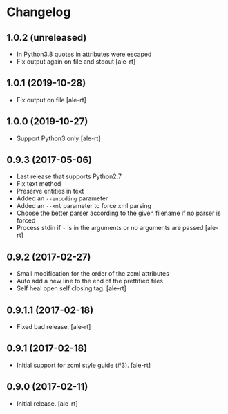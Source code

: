 # Changelog

## 1.0.2 (unreleased)

- In Python3.8 quotes in attributes were escaped
- Fix output again on file and stdout [ale-rt]

## 1.0.1 (2019-10-28)

- Fix output on file [ale-rt]

## 1.0.0 (2019-10-27)

- Support Python3 only [ale-rt]

## 0.9.3 (2017-05-06)

- Last release that supports Python2.7
- Fix text method
- Preserve entities in text
- Added an `--encoding` parameter
- Added an `--xml` parameter to force xml parsing
- Choose the better parser according to the given filename if no parser is forced
- Process stdin if `-` is in the arguments or no arguments are passed [ale-rt]

## 0.9.2 (2017-02-27)

- Small modification for the order of the zcml attributes
- Auto add a new line to the end of the prettified files
- Self heal open self closing tag. [ale-rt]

## 0.9.1.1 (2017-02-18)

- Fixed bad release. [ale-rt]

## 0.9.1 (2017-02-18)

- Initial support for zcml style guide (\#3). [ale-rt]

## 0.9.0 (2017-02-11)

- Initial release. [ale-rt]
